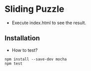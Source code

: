 # Sliding Puzzle
* Execute index.html to see the result.

## Installation
* How to test?

```
npm install --save-dev mocha
npm test
```